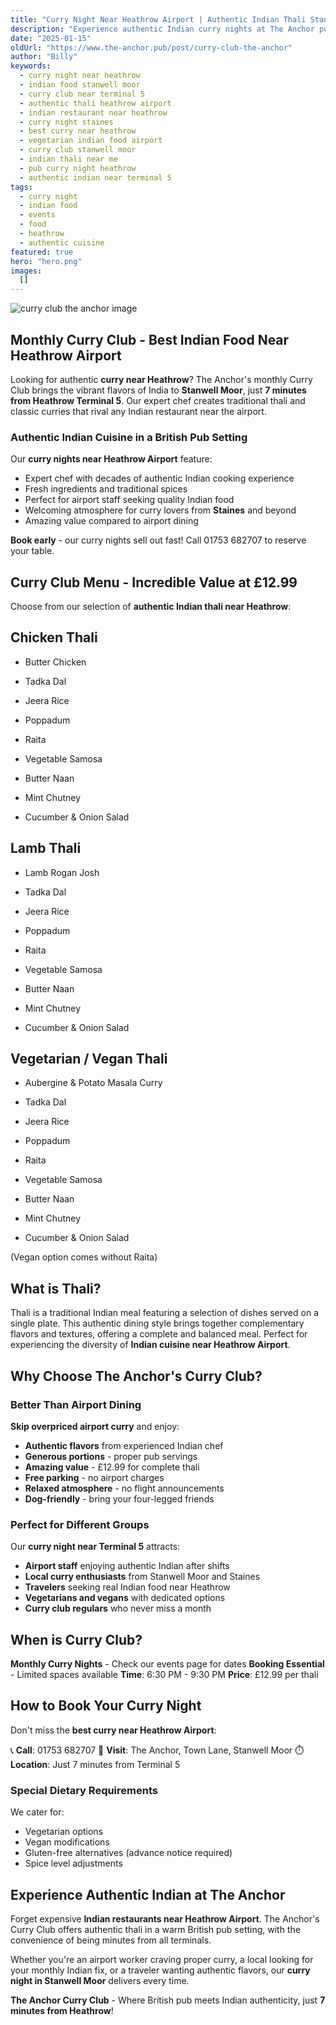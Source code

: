 ```yaml
---
title: "Curry Night Near Heathrow Airport | Authentic Indian Thali Stanwell Moor"
description: "Experience authentic Indian curry nights at The Anchor pub near Heathrow Airport. Monthly curry club featuring traditional thali, butter chicken, and vegetarian options. Just 7 minutes from Terminal 5. Expert chef, amazing value at £12.99, perfect for airport staff and curry lovers in Stanwell Moor and Staines."
date: "2025-01-15"
oldUrl: "https://www.the-anchor.pub/post/curry-club-the-anchor"
author: "Billy"
keywords:
  - curry night near heathrow
  - indian food stanwell moor
  - curry club near terminal 5
  - authentic thali heathrow airport
  - indian restaurant near heathrow
  - curry night staines
  - best curry near heathrow
  - vegetarian indian food airport
  - curry club stanwell moor
  - indian thali near me
  - pub curry night heathrow
  - authentic indian near terminal 5
tags:
  - curry night
  - indian food
  - events
  - food
  - heathrow
  - authentic cuisine
featured: true
hero: "hero.png"
images:
  []
---
```


  

![curry club the anchor image](/content/blog/curry-club-the-anchor/hero.png)

## Monthly Curry Club - Best Indian Food Near Heathrow Airport

Looking for authentic **curry near Heathrow**? The Anchor's monthly Curry Club brings the vibrant flavors of India to **Stanwell Moor**, just **7 minutes from Heathrow Terminal 5**. Our expert chef creates traditional thali and classic curries that rival any Indian restaurant near the airport.

### Authentic Indian Cuisine in a British Pub Setting

Our **curry nights near Heathrow Airport** feature:
- Expert chef with decades of authentic Indian cooking experience
- Fresh ingredients and traditional spices
- Perfect for airport staff seeking quality Indian food
- Welcoming atmosphere for curry lovers from **Staines** and beyond
- Amazing value compared to airport dining

**Book early** - our curry nights sell out fast! Call 01753 682707 to reserve your table.

## Curry Club Menu - Incredible Value at £12.99

Choose from our selection of **authentic Indian thali near Heathrow**:   

## Chicken Thali

*   Butter Chicken
    
*   Tadka Dal
    
*   Jeera Rice
    
*   Poppadum
    
*   Raita
    
*   Vegetable Samosa
    
*   Butter Naan
    
*   Mint Chutney
    
*   Cucumber & Onion Salad
    

## Lamb Thali

*   Lamb Rogan Josh
    
*   Tadka Dal
    
*   Jeera Rice
    
*   Poppadum
    
*   Raita
    
*   Vegetable Samosa
    
*   Butter Naan
    
*   Mint Chutney
    
*   Cucumber & Onion Salad
    

## Vegetarian / Vegan Thali

*   Aubergine & Potato Masala Curry
    
*   Tadka Dal
    
*   Jeera Rice
    
*   Poppadum
    
*   Raita
    
*   Vegetable Samosa
    
*   Butter Naan
    
*   Mint Chutney
    
*   Cucumber & Onion Salad
    

(Vegan option comes without Raita)

  

## What is Thali?

Thali is a traditional Indian meal featuring a selection of dishes served on a single plate. This authentic dining style brings together complementary flavors and textures, offering a complete and balanced meal. Perfect for experiencing the diversity of **Indian cuisine near Heathrow Airport**.

## Why Choose The Anchor's Curry Club?

### Better Than Airport Dining

**Skip overpriced airport curry** and enjoy:
- **Authentic flavors** from experienced Indian chef
- **Generous portions** - proper pub servings
- **Amazing value** - £12.99 for complete thali
- **Free parking** - no airport charges
- **Relaxed atmosphere** - no flight announcements
- **Dog-friendly** - bring your four-legged friends

### Perfect for Different Groups

Our **curry night near Terminal 5** attracts:
- **Airport staff** enjoying authentic Indian after shifts
- **Local curry enthusiasts** from Stanwell Moor and Staines
- **Travelers** seeking real Indian food near Heathrow
- **Vegetarians and vegans** with dedicated options
- **Curry club regulars** who never miss a month

## When is Curry Club?

**Monthly Curry Nights** - Check our events page for dates
**Booking Essential** - Limited spaces available
**Time**: 6:30 PM - 9:30 PM
**Price**: £12.99 per thali

## How to Book Your Curry Night

Don't miss the **best curry near Heathrow Airport**:

📞 **Call**: 01753 682707
📍 **Visit**: The Anchor, Town Lane, Stanwell Moor
⏱️ **Location**: Just 7 minutes from Terminal 5

### Special Dietary Requirements

We cater for:
- Vegetarian options
- Vegan modifications
- Gluten-free alternatives (advance notice required)
- Spice level adjustments

## Experience Authentic Indian at The Anchor

Forget expensive **Indian restaurants near Heathrow Airport**. The Anchor's Curry Club offers authentic thali in a warm British pub setting, with the convenience of being minutes from all terminals.

Whether you're an airport worker craving proper curry, a local looking for your monthly Indian fix, or a traveler wanting authentic flavors, our **curry night in Stanwell Moor** delivers every time.

**The Anchor Curry Club** - Where British pub meets Indian authenticity, just **7 minutes from Heathrow**!
